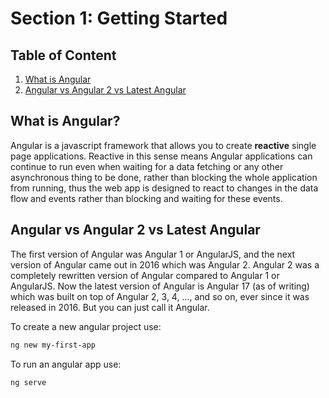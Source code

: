 # Section 1: Getting Started

## Table of Content

1. [What is Angular](#what-is-angular)
2. [Angular vs Angular 2 vs Latest Angular](#angular-vs-angular-2-vs-latest-angular)

## What is Angular?

Angular is a javascript framework that allows you to create **reactive** single page applications. Reactive in this sense means Angular applications can continue to run even when waiting for a data fetching or any other asynchronous thing to be done, rather than blocking the whole application from running, thus the web app is designed to react to changes in the data flow and events rather than blocking and waiting for these events.

## Angular vs Angular 2 vs Latest Angular

The first version of Angular was Angular 1 or AngularJS, and the next version of Angular came out in 2016 which was Angular 2. Angular 2 was a completely rewritten version of Angular compared to Angular 1 or AngularJS. Now the latest version of Angular is Angular 17 (as of writing) which was built on top of Angular 2, 3, 4, ..., and so on, ever since it was released in 2016. But you can just call it Angular.

To create a new angular project use:

```bash
ng new my-first-app
```

To run an angular app use:

```bash
ng serve
```
